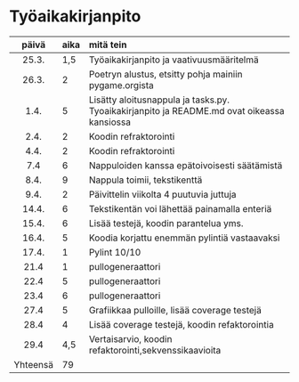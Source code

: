 # Työaikakirjanpito

| päivä | aika | mitä tein  |
| :----:|:-----| :-----|
| 25.3. | 1,5    | Työaikakirjanpito ja vaativuusmääritelmä |
|  26.3.|  2   |Poetryn alustus, etsitty pohja mainiin pygame.orgista  |
| 1.4. |  5  | Lisätty aloitusnappula ja tasks.py.  Tyoaikakirjanpito ja README.md ovat oikeassa kansiossa |
|   2.4.    |   2  | Koodin refraktorointi |
|   4.4.    |   2  | Koodin refraktorointi |
|  7.4     |  6   | Nappuloiden kanssa epätoivoisesti säätämistä |
|   8.4.    |   9  | Nappula toimii, tekstikenttä |
|  9.4. |  2   | Päivittelin viikolta 4 puutuvia juttuja  |
| 14.4. |  6   | Tekstikentän voi lähettää painamalla enteriä |
|  15.4.     |  6   | Lisää testejä, koodin parantelua yms. |
| 16.4.  |   5  | Koodia korjattu enemmän pylintiä vastaavaksi |
|  17.4. |  1   | Pylint 10/10 |
|  21.4     |  1   | pullogeneraattori |
|  22.4 |  5   | pullogeneraattori |
|  23.4 |  6   | pullogeneraattori |
|  27.4 |  5   | Grafiikkaa pulloille, lisää coverage testejä |
|  28.4 |  4   | Lisää coverage testejä, koodin refaktorointia |
|  29.4 | 4,5  | Vertaisarvio, koodin refaktorointi,sekvenssikaavioita |
|   Yhteensä |   79 | | 
